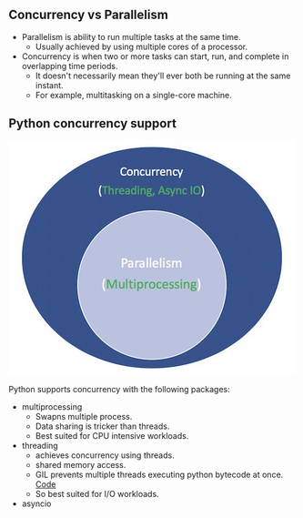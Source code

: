 ## Concurrency vs Parallelism

- Parallelism is ability to run multiple tasks at the same time. 
    - Usually achieved by using multiple cores of a processor.
- Concurrency is when two or more tasks can start, run, and complete in overlapping time periods. 
    - It doesn't necessarily mean they'll ever both be running at the same instant. 
    - For example, multitasking on a single-core machine.
    
    
## Python concurrency support
[python_concurrency]: ./python_concurrency_parallelism.jpg
![alt text][python_concurrency]

Python supports concurrency with the following packages:
- multiprocessing
  - Swapns multiple process.
  - Data sharing is tricker than threads.
  - Best suited for CPU intensive workloads.
- threading
  - achieves concurrency using threads.
  - shared memory access.
  - GIL prevents multiple threads executing python bytecode at once. [Code](../code/factorial.py)
  - So best suited for I/O workloads.
- asyncio

